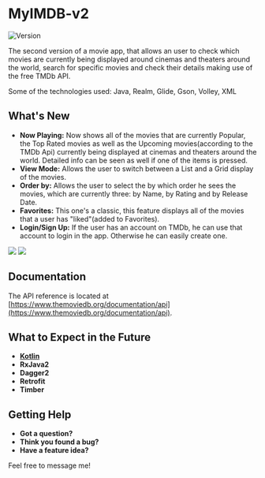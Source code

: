 # MyIMDB-v2
![Version](https://img.shields.io/badge/version-v2.0-blue.svg)

The second version of a movie app, that allows an user to check which movies are currently being displayed around cinemas and theaters around the world, search for specific movies and check their details making use of the free TMDb API.

Some of the technologies used: Java, Realm, Glide, Gson, Volley, XML

## What's New

* **Now Playing:** Now shows all of the movies that are currently Popular, the Top Rated movies as well as the Upcoming movies(according to the TMDb Api) currently being displayed at cinemas and theaters around the world. Detailed info can be seen as well if one of the items is pressed.
* **View Mode:** Allows the user to switch between a List and a Grid display of the movies.
* **Order by:** Allows the user to select the by which order he sees the movies, which are currently three: by Name, by Rating and by Release Date.
* **Favorites:** This one's a classic, this feature displays all of the movies that a user has "liked"(added to Favorites).
* **Login/Sign Up:** If the user has an account on TMDb, he can use that account to login in the app. Otherwise he can easily create one.


![](https://i.imgur.com/qBPn2xb.png)
![](https://i.imgur.com/nt3vYXg.png)


## Documentation

The API reference is located at [https://www.themoviedb.org/documentation/api](https://www.themoviedb.org/documentation/api).


## What to Expect in the Future

- [**Kotlin**](https://www.google.com)
- **RxJava2**
- **Dagger2**
- **Retrofit**
- **Timber**


## Getting Help

- **Got a question?**
- **Think you found a bug?** 
- **Have a feature idea?** 

Feel free to message me!


 






